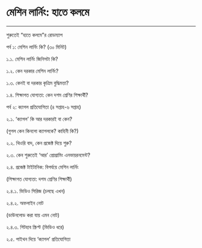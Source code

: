 # মেশিন লার্নিং: হাতে কলমে

---

শুরুতেই “হাতে কলমে”র রোডম্যাপ

পর্ব ১: মেশিন লার্নিং কি? \(৩০ মিনিট\)

১.১. মেশিন লার্নিং জিনিসটা কি?

১.২. কেন দরকার মেশিন লার্নিং?

১.৩. কেনই বা দরকার কৃত্রিম বুদ্ধিমত্তা?

১.৪. শিক্ষাগত যোগ্যতা: কেন দশম শ্রেণির শিক্ষার্থী?

পর্ব ২: ক্যাগল প্রতিযোগিতা \(৪ সপ্তাহ-৬ সপ্তাহ\)

২.১. ‘ক্যাগল’ কি আর দরকারই বা কেন?

\(গুগল কেন কিনলো ক্যাগলকে? কাহিনী কি?\)

২.২. থিওরি বাদ, কেন প্রজেক্ট দিয়ে শুরু?

২.৩. কেন শুরুতেই ‘আর’ প্রোগ্রামিং এনভায়রনমেন্ট?

২.৪. প্রজেক্ট টাইটানিক: বিপর্যয়ে মেশিন লার্নিং

\(শিক্ষাগত যোগ্যতা: দশম শ্রেণির শিক্ষার্থী\)

২.৪.১. ভিডিও সিরিজ \(চলছে এখন\)

২.৪.২. অফলাইন নোট

\(ডাউনলোড করা যায় এমন নোট\)

২.৪.৩. গিটহাব স্ক্রিপ্ট \(ভিডিও ধরে\)

২.৫. পাইথন দিয়ে ‘ক্যাগল’ প্রতিযোগিতা

